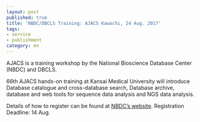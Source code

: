 ```yaml
---
layout: post
published: true
title: 'NBDC/DBCLS Training: AJACS Kawachi, 24 Aug. 2017'
tags:
- service
- publishment
category: en
---
```

AJACS is a training workshop by the National Bioscience Database Center (NBDC) and DBCLS.

 

66th AJACS hands-on training at Kansai Medical University will introduce Database catalogue and cross-database search, Database archive, database and web tools for sequence data analysis and NGS data analysis.

 

Details of how to register can be found at [NBDC’s website](http://events.biosciencedbc.jp/training/ajacs66). Registration Deadline: 14 Aug.